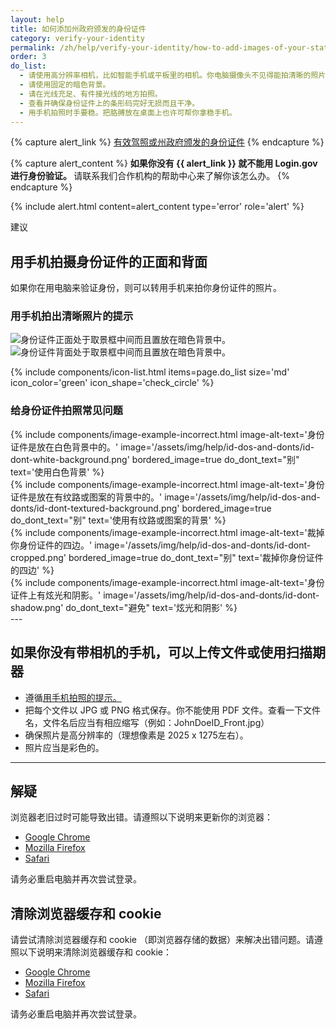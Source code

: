```yaml
---
layout: help
title: 如何添加州政府颁发的身份证件
category: verify-your-identity
permalink: /zh/help/verify-your-identity/how-to-add-images-of-your-state-issued-id/
order: 3
do_list: 
  - 请使用高分辨率相机，比如智能手机或平板里的相机。你电脑摄像头不见得能拍清晰的照片。
  - 请使用固定的暗色背景。
  - 请在光线充足、有件接光线的地方拍照。
  - 查看并确保身份证件上的条形码完好无损而且干净。
  - 用手机拍照时手要稳。把胳膊放在桌面上也许可帮你拿稳手机。
---
```


{% capture alert_link %}
  <a href="/help/verify-your-identity/accepted-state-issued-identification/">有效驾照或州政府颁发的身份证件</a>
{% endcapture %}

{% capture alert_content %}
  <strong>
    如果你没有 {{ alert_link }} 就不能用 Login.gov 进行身份验证。
  </strong>
  请联系我们合作机构的帮助中心来了解你该怎么办。
{% endcapture %}

{%
  include alert.html
  content=alert_content
  type='error'
  role='alert'
%}

<div class="margin-top-5">
  <span class="usa-tag usa-tag--informative">建议</span>
</div>

<div class="margin-top-2">
  <h2 id="phone-tips" class="margin-0">
    用手机拍摄身份证件的正面和背面
  </h2>
</div>

如果你在用电脑来验证身份，则可以转用手机来拍你身份证件的照片。

### 用手机拍出清晰照片的提示

<div class="grid-row grid-gap">
  <div class="tablet:grid-col">
    <img alt="身份证件正面处于取景框中间而且置放在暗色背景中。" src="{{ site.baseurl }}/assets/img/help/id-dos-and-donts/id-do-front.png" />
  </div>
  <div class="tablet:grid-col">
    <img alt="身份证件背面处于取景框中间而且置放在暗色背景中。" src="{{ site.baseurl }}/assets/img/help/id-dos-and-donts/id-do-back.png" />
  </div>
</div>

{%
  include components/icon-list.html
  items=page.do_list
  size='md'
  icon_color='green'
  icon_shape='check_circle'
%}

### 给身份证件拍照常见问题

<div class="grid-row grid-gap">
  <div class="tablet:grid-col">
    {%
      include components/image-example-incorrect.html
      image-alt-text='身份证件是放在白色背景中的。'
      image='/assets/img/help/id-dos-and-donts/id-dont-white-background.png'
      bordered_image=true
      do_dont_text="别"
      text='使用白色背景'
    %}
  </div>
  <div class="tablet:grid-col">
    {%
      include components/image-example-incorrect.html
      image-alt-text='身份证件是放在有纹路或图案的背景中的。'
      image='/assets/img/help/id-dos-and-donts/id-dont-textured-background.png'
      bordered_image=true
      do_dont_text="别"
      text='使用有纹路或图案的背景'
    %}
  </div>
</div>
<div class="grid-row grid-gap">
  <div class="tablet:grid-col">
    {%
      include components/image-example-incorrect.html
      image-alt-text='裁掉你身份证件的四边。'
      image='/assets/img/help/id-dos-and-donts/id-dont-cropped.png'
      bordered_image=true
      do_dont_text="别"
      text='裁掉你身份证件的四边'
    %}
  </div>
  <div class="tablet:grid-col">
    {%
      include components/image-example-incorrect.html
      image-alt-text='身份证件上有炫光和阴影。'
      image='/assets/img/help/id-dos-and-donts/id-dont-shadow.png'
      do_dont_text="避免"
      text='炫光和阴影'
    %}
  </div>
</div>
---

## 如果你没有带相机的手机，可以上传文件或使用扫描期器
* 遵循[用手机拍照的提示。](#phone-tips)
* 把每个文件以 JPG 或 PNG 格式保存。你不能使用 PDF 文件。查看一下文件名，文件名后应当有相应缩写（例如：JohnDoeID_Front.jpg）
* 确保照片是高分辨率的（理想像素是 2025 x 1275左右）。
* 照片应当是彩色的。

---

## 解疑

浏览器老旧过时可能导致出错。请遵照以下说明来更新你的浏览器：

* [Google Chrome](https://support.google.com/chrome/answer/95414?co=GENIE.Platform%3DDesktop&hl=en-US)
* [Mozilla Firefox](https://support.mozilla.org/en-US/kb/update-firefox-latest-version)
* [Safari](https://support.apple.com/en-us/HT204416)

请务必重启电脑并再次尝试登录。

## 清除浏览器缓存和 cookie

请尝试清除浏览器缓存和 cookie （即浏览器存储的数据）来解决出错问题。请遵照以下说明来清除浏览器缓存和 cookie：

* [Google Chrome](https://support.google.com/accounts/answer/32050?co=GENIE.Platform%3DDesktop&hl=en)
* [Mozilla Firefox](https://support.mozilla.org/en-US/kb/how-clear-firefox-cache)
* [Safari](https://support.apple.com/en-us/HT201265)

请务必重启电脑并再次尝试登录。
